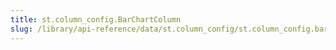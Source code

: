 ```yaml
---
title: st.column_config.BarChartColumn
slug: /library/api-reference/data/st.column_config/st.column_config.barchartcolumn
---
```


<Autofunction function="streamlit.column_config.BarChartColumn" />
